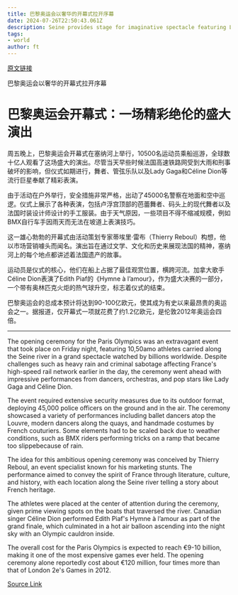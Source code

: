 ```yaml
---
title: 巴黎奥运会以奢华的开幕式拉开序幕
date: 2024-07-26T22:50:43.061Z
description: Seine provides stage for imaginative spectacle featuring Lady Gaga, Céline Dion and a hot air balloon
tags: 
- world
author: ft
---
```


[原文链接](https://ft.com/content/04542744-2c42-4398-a3f3-d08acce547c2)

巴黎奥运会以奢华的开幕式拉开序幕

# 巴黎奥运会开幕式：一场精彩绝伦的盛大演出

周五晚上，巴黎奥运会开幕式在塞纳河上举行，10500名运动员乘船巡游，全球数十亿人观看了这场盛大的演出。尽管当天早些时候法国高速铁路网受到大雨和刑事破坏的影响，但仪式如期进行，舞者、管弦乐队以及Lady Gaga和Céline Dion等流行巨星奉献了精彩表演。

由于活动在户外举行，安全措施非常严格，出动了45000名警察在地面和空中巡逻。仪式上展示了各种表演，包括卢浮宫顶部的芭蕾舞者、码头上的现代舞者以及法国时装设计师设计的手工服装。由于天气原因，一些项目不得不缩减规模，例如BMX自行车手因雨天而无法在坡道上表演技巧。

这一雄心勃勃的开幕式由活动策划专家蒂埃里·雷布（Thierry Reboul）构想，他以市场营销噱头而闻名。演出旨在通过文学、文化和历史来展现法国的精神，塞纳河上的每个地点都讲述着法国遗产的故事。

运动员是仪式的核心，他们在船上占据了最佳观赏位置，横跨河流。加拿大歌手Céline Dion表演了Edith Piaf的《Hymne à l’amour》，作为盛大决赛的一部分，一个带有奥林匹克火炬的热气球升空，标志着仪式的结束。

巴黎奥运会的总成本预计将达到90-100亿欧元，使其成为有史以来最昂贵的奥运会之一。据报道，仅开幕式一项就花费了约1.2亿欧元，是伦敦2012年奥运会四倍。

---

 The opening ceremony for the Paris Olympics was an extravagant event that took place on Friday night, featuring 10,50amo athletes carried along the Seine river in a grand spectacle watched by billions worldwide. Despite challenges such as heavy rain and criminal sabotage affecting France's high-speed rail network earlier in the day, the ceremony went ahead with impressive performances from dancers, orchestras, and pop stars like Lady Gaga and Céline Dion.

The event required extensive security measures due to its outdoor format, deploying 45,000 police officers on the ground and in the air. The ceremony showcased a variety of performances including ballet dancers atop the Louvre, modern dancers along the quays, and handmade costumes by French couturiers. Some elements had to be scaled back due to weather conditions, such as BMX riders performing tricks on a ramp that became too slippebecause of rain.

The idea for this ambitious opening ceremony was conceived by Thierry Reboul, an event specialist known for his marketing stunts. The performance aimed to convey the spirit of France through literature, culture, and history, with each location along the Seine river telling a story about French heritage.

The athletes were placed at the center of attention during the ceremony, given prime viewing spots on the boats that traversed the river. Canadian singer Céline Dion performed Edith Piaf's Hymne à l’amour as part of the grand finale, which culminated in a hot air balloon ascending into the night sky with an Olympic cauldron inside.

The overall cost for the Paris Olympics is expected to reach €9-10 billion, making it one of the most expensive games ever held. The opening ceremony alone reportedly cost about €120 million, four times more than that of London 2e's Games in 2012.

[Source Link](https://ft.com/content/04542744-2c42-4398-a3f3-d08acce547c2)


